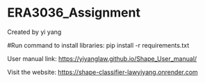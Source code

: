 # ERA3036_Assignment
Created by yi yang

#Run command to install libraries:
pip install -r requirements.txt


User manual link:
https://yiyanglaw.github.io/Shape_User_manual/

Visit the website:
https://shape-classifier-lawyiyang.onrender.com
